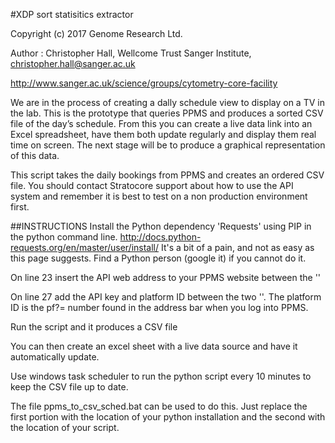 #XDP sort statisitics extractor
 
Copyright (c) 2017 Genome Research Ltd.

Author : Christopher Hall, Wellcome Trust Sanger Institute, christopher.hall@sanger.ac.uk

http://www.sanger.ac.uk/science/groups/cytometry-core-facility

We are in the process of creating a dally schedule view to display on a TV in the lab.  This is the prototype that queries PPMS and produces a sorted CSV file of the day’s schedule.  From this you can create a live data link into an Excel spreadsheet, have them both update regularly and display them real time on screen.  The next stage will be to produce a graphical representation of this data.

This script takes the daily bookings from PPMS and creates an ordered CSV file.
You should contact Stratocore support about how to use the API system and remember it is best to test on a non production environment first.

##INSTRUCTIONS
Install the Python dependency 'Requests' using PIP in the python command line.  http://docs.python-requests.org/en/master/user/install/  It's a bit of a pain, and not as easy as this page suggests.  Find a Python person (google it) if you cannot do it.

On line 23 insert the API web address to your PPMS website between the ''

On line 27 add the API key and platform ID between the two ''.  The platform ID is the pf?= number found in the address bar when you log into PPMS.

Run the script and it produces a CSV file

You can then create an excel sheet with a live data source and have it automatically update.

Use windows task scheduler to run the python script every 10 minutes to keep the CSV file up to date.

The file ppms_to_csv_sched.bat can be used to do this.  Just replace the first portion with the location of your python installation and the second with the location of your script.

